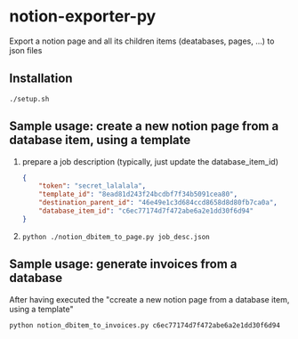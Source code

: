 # notion-exporter-py

Export a notion page and all its children items (deatabases, pages, ...) to json files

## Installation

`./setup.sh`

## Sample usage: create a new notion page from a database item, using a template

1. prepare a job description (typically, just update the database_item_id)

    ```json
    {
        "token": "secret_lalalala",
        "template_id": "8ead81d243f24bcdbf7f34b5091cea80",
        "destination_parent_id": "46e49e1c3d684ccd8658d8d80fb7ca0a",
        "database_item_id": "c6ec77174d7f472abe6a2e1dd30f6d94"
    }

    ```

2. `python ./notion_dbitem_to_page.py job_desc.json`

## Sample usage: generate invoices from a database

After having executed the "ccreate a new notion page from a database item, using a template"

`python notion_dbitem_to_invoices.py c6ec77174d7f472abe6a2e1dd30f6d94`
